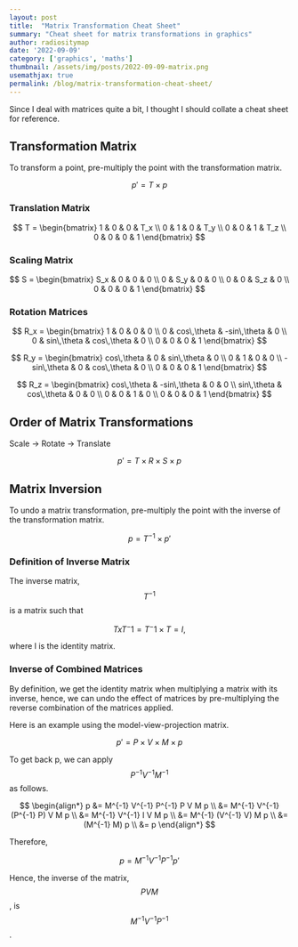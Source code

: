 ```yaml
---
layout: post
title:  "Matrix Transformation Cheat Sheet"
summary: "Cheat sheet for matrix transformations in graphics"
author: radiositymap
date: '2022-09-09'
category: ['graphics', 'maths']
thumbnail: /assets/img/posts/2022-09-09-matrix.png
usemathjax: true
permalink: /blog/matrix-transformation-cheat-sheet/
---
```


Since I deal with matrices quite a bit, I thought I should collate a cheat sheet for reference.

## Transformation Matrix

To transform a point, pre-multiply the point with the transformation matrix.

$$
p' = T \times p
$$

### Translation Matrix

$$
T =
\begin{bmatrix}
 1 & 0 & 0 & T_x \\
 0 & 1 & 0 & T_y \\
 0 & 0 & 1 & T_z \\
 0 & 0 & 0 & 1
\end{bmatrix}
$$

### Scaling Matrix

$$
S =
\begin{bmatrix}
 S_x & 0 & 0 & 0 \\
 0 & S_y & 0 & 0 \\
 0 & 0 & S_z & 0 \\
 0 & 0 & 0 & 1
\end{bmatrix}
$$

### Rotation Matrices

$$
R_x = 
\begin{bmatrix}
 1 & 0 & 0 & 0 \\
 0 & cos\,\theta & -sin\,\theta & 0 \\
 0 & sin\,\theta & cos\,\theta & 0 \\
 0 & 0 & 0 & 1
\end{bmatrix}
$$

$$
R_y = 
\begin{bmatrix}
 cos\,\theta & 0 & sin\,\theta & 0 \\
 0 & 1 & 0 & 0 \\
 -sin\,\theta & 0 & cos\,\theta & 0 \\
 0 & 0 & 0 & 1
\end{bmatrix}
$$

$$
R_z = 
\begin{bmatrix}
 cos\,\theta & -sin\,\theta & 0 & 0 \\
 sin\,\theta & cos\,\theta & 0 & 0 \\
 0 & 0 & 1 & 0 \\
 0 & 0 & 0 & 1
\end{bmatrix}
$$

## Order of Matrix Transformations

Scale -> Rotate -> Translate

$$
p' = T \times R \times S \times p
$$

## Matrix Inversion

To undo a matrix transformation, pre-multiply the point with the inverse of the transformation matrix.

$$
p = T^{-1} \times p'
$$

### Definition of Inverse Matrix

The inverse matrix, $$T^{-1}$$ is a matrix such that

$$
T x T{^-1} = T{^-1} \times T = I,
$$

where I is the identity matrix.

### Inverse of Combined Matrices

By definition, we get the identity matrix when multiplying a matrix with its inverse, hence, we can undo the effect of matrices by pre-multiplying the reverse combination of the matrices applied.

Here is an example using the model-view-projection matrix.

$$
p' = P \times V \times M \times p
$$

To get back p, we can apply $$P^{-1} V^{-1} M^{-1}$$ as follows.

$$
\begin{align*}
p &= M^{-1} V^{-1} P^{-1} P V M p \\
  &= M^{-1} V^{-1} (P^{-1} P) V M p \\
  &= M^{-1} V^{-1} I V M p \\
  &= M^{-1} (V^{-1} V) M p \\
  &= (M^{-1} M) p \\
  &= p
\end{align*}
$$

Therefore,

$$
p = M^{-1} V^{-1} P^{-1} p'
$$

Hence, the inverse of the matrix, $$PVM$$, is $$M^{-1} V^{-1} P^{-1}$$.

